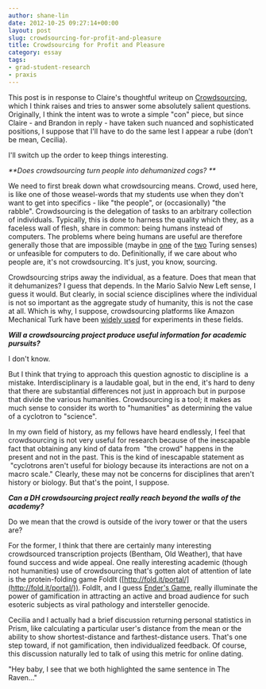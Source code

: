 ```yaml
---
author: shane-lin
date: 2012-10-25 09:27:14+00:00
layout: post
slug: crowdsourcing-for-profit-and-pleasure
title: Crowdsourcing for Profit and Pleasure
category: essay
tags:
- grad-student-research
- praxis
---
```


This post is in response to Claire's thoughtful writeup on [Crowdsourcing](https://www.scholarslab.org/blog/to-crowdsource-or-not-to-crowdsource/), which I think raises and tries to answer some absolutely salient questions. Originally, I think the intent was to wrote a simple "con" piece, but since Claire - and Brandon in reply - have taken such nuanced and sophisticated positions, I suppose that I'll have to do the same lest I appear a rube (don't be mean, Cecilia).

I'll switch up the order to keep things interesting.

_**Does crowdsourcing turn people into dehumanized cogs? **_

We need to first break down what crowdsourcing means. Crowd, used here, is like one of those weasel-words that my students use when they don't want to get into specifics - like "the people", or (occasionally) "the rabble". Crowdsourcing is the delegation of tasks to an arbitrary collection of individuals. Typically, this is done to harness the quality which they, as a faceless wall of flesh, share in common: being humans instead of computers. The problems where being humans are useful are therefore generally those that are impossible (maybe in [one](http://en.wikipedia.org/wiki/Turing_machine) of the [two](http://en.wikipedia.org/wiki/Turing_test) Turing senses) or unfeasible for computers to do. Definitionally, if we care about who people are, it's not crowdsourcing. It's just, you know, sourcing.

Crowdsourcing strips away the individual, as a feature. Does that mean that it dehumanizes? I guess that depends. In the Mario Salvio New Left sense, I guess it would. But clearly, in social science disciplines where the individual is not so important as the aggregate study of humanity, this is not the case at all. Which is why, I suppose, crowdsourcing platforms like Amazon Mechanical Turk have been [widely used](http://experimentalturk.wordpress.com/) for experiments in these fields.

**_Will a crowdsourcing project produce useful information for academic pursuits?_**

I don't know.

But I think that trying to approach this question agnostic to discipline is  a mistake. Interdisciplinary is a laudable goal, but in the end, it's hard to deny that there are substantial differences not just in approach but in purpose that divide the various humanities. Crowdsourcing is a tool; it makes as much sense to consider its worth to "humanities" as determining the value of a cyclotron to "science".

In my own field of history, as my fellows have heard endlessly, I feel that crowdsourcing is not very useful for research because of the inescapable fact that obtaining any kind of data from  "the crowd" happens in the present and not in the past. This is the kind of inescapable statement as  "cyclotrons aren't useful for biology because its interactions are not on a macro scale." Clearly, these may not be concerns for disciplines that aren't history or biology. But that's the point, I suppose.

**_Can a DH crowdsourcing project really reach beyond the walls of the academy?_**

Do we mean that the crowd is outside of the ivory tower or that the users are?

For the former, I think that there are certainly many interesting crowdsourced transcription projects (Bentham, Old Weather), that have found success and wide appeal. One really interesting academic (though not humanities) use of crowdsourcing that's gotten alot of attention of late is the protein-folding game FoldIt ([http://fold.it/portal/](http://fold.it/portal/)). FoldIt, and I guess [Ender's Game](http://en.wikipedia.org/wiki/Ender's_Game), really illuminate the power of gamification in attracting an active and broad audience for such esoteric subjects as viral pathology and intersteller genocide.

Cecilia and I actually had a brief discussion returning personal statistics in Prism, like calculating a particular user's distance from the mean or the ability to show shortest-distance and farthest-distance users. That's one step toward, if not gamification, then individualized feedback. Of course, this discussion naturally led to talk of using this metric for online dating.

"Hey baby, I see that we both highlighted the same sentence in The Raven..."
